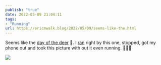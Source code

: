 ```yaml
---
publish: "true"
date: 2022-05-09 21:04:11
tags:
- "Running"
url: https://ericmwalk.blog/2022/05/09/seems-like-the.html
---
```

Seems like the [day of the deer](https://ericmwalk.blog/2022/05/09/had-some-visitors.html) 🦌.  I [ran](http://www.strava.com/activities/7116509431) right by this one, stopped, got my phone out and took this picture with out it even running. 🏃🏻‍♂️


![](https://ericmwalk.blog/uploads/2022/e1f0ae412a.jpg)